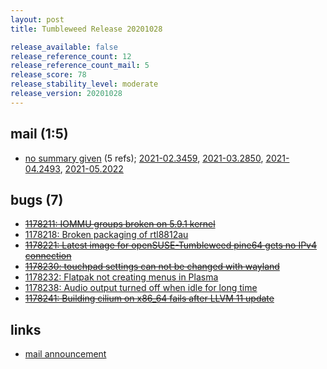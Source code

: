 ```yaml
---
layout: post
title: Tumbleweed Release 20201028

release_available: false
release_reference_count: 12
release_reference_count_mail: 5
release_score: 78
release_stability_level: moderate
release_version: 20201028
---
```


## mail (1:5)

- [no summary given](https://github.com/boombatower/tumbleweed-review/issues/10) (5 refs); [2021-02.3459](https://github.com/boombatower/tumbleweed-review/issues/10), [2021-03.2850](https://github.com/boombatower/tumbleweed-review/issues/10), [2021-04.2493](https://github.com/boombatower/tumbleweed-review/issues/10), [2021-05.2022](https://github.com/boombatower/tumbleweed-review/issues/10)

## bugs (7)

<!--more-->

- ~~[1178211: IOMMU groups broken on 5.9.1 kernel](https://bugzilla.opensuse.org/show_bug.cgi?id=1178211)~~
- [1178218: Broken packaging of rtl8812au](https://bugzilla.opensuse.org/show_bug.cgi?id=1178218)
- ~~[1178221: Latest image for openSUSE-Tumbleweed pine64 gets no IPv4 connection](https://bugzilla.opensuse.org/show_bug.cgi?id=1178221)~~
- ~~[1178230: touchpad settings can not be changed with wayland](https://bugzilla.opensuse.org/show_bug.cgi?id=1178230)~~
- [1178232: Flatpak not creating menus in Plasma](https://bugzilla.opensuse.org/show_bug.cgi?id=1178232)
- [1178238: Audio output turned off when idle for long time](https://bugzilla.opensuse.org/show_bug.cgi?id=1178238)
- ~~[1178241: Building cilium on x86_64 fails after LLVM 11 update](https://bugzilla.opensuse.org/show_bug.cgi?id=1178241)~~



## links

- [mail announcement](https://github.com/boombatower/tumbleweed-review/issues/10)

